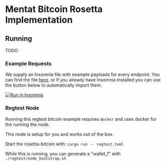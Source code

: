 # Mentat Bitcoin Rosetta Implementation

## Running

TODO

### Example Requests

We supply an Insomnia file with example payloads for every endpoint. You can find the file [here](tools/Insomnia_example_payloads.json), or if you already have Insomnia installed you can use the button below to automatically import them.

[![Run in Insomnia](https://insomnia.rest/images/run.svg)](insomnia://app/import?uri=https%3A%2F%2Fgithub.com%2Fmonadicus%2Frosetta-bitcoin%2Fblob%2Fmain%2Ftools%2FInsomnia_example_payloads.json)

### Regtest Node

Running this regtest bitcoin example requires `docker` and uses docker for the running the node.

This node is setup for you and works out of the box.

Start the rosetta-bitcoin with: `cargo run -- regtest.toml`

While this is running, you can generate a "wallet_1" with `./regtest/node_bootstrap.sh`
